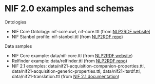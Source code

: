 # NIF 2.0 examples and schemas

Ontologies

* NIF Core Ontology: nif-core.owl, nif-core.ttl (from [NLP2RDF website](https://persistence.uni-leipzig.org/nlp2rdf/ontologies/nif-core/nif-core.owl)]
* NIF Stanbol profile: nif-stanbol.ttl (from [NLP2RDF repo](https://github.com/NLP2RDF/ontologies/blob/master/nif-core/nif-stanbol.ttl))

Data samples

* NIF Core example: data/nif-core.ttl (from [NLP2RDF website](https://persistence.uni-leipzig.org/nlp2rdf/ontologies/nif-core/example.ttl))
* Relfinder example: data/relfinder.ttl (from [NLP2RDF repo](https://github.com/NLP2RDF/website/blob/master/examples/relfinder/2013_12_06/nifexample.ttl))
* NIF 2.1 examples: data/nif21-acquisition-companion-properties.ttl, data/nif21-acquisition-generic-properties.ttl, data/nif21-itsrdf.ttl, data/nif21-translation.ttl (from [NIF 2.1 documentation](https://github.com/NLP2RDF/documentation/tree/master/docs/includes))


